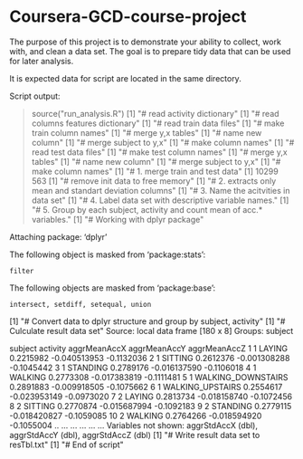 Coursera-GCD-course-project
===========================

The purpose of this project is to demonstrate your ability to collect, work with, and clean a data set. The goal is to prepare tidy data that can be used for later analysis.

It is expected data for script are located in the same directory.

Script output:

> source("run_analysis.R")
[1] "# read activity dictionary"
[1] "# read columns features dictionary"
[1] "# read train data files"
[1] "# make train column names"
[1] "# merge y,x tables"
[1] "# name new column"
[1] "# merge subject to y,x"
[1] "# make column names"
[1] "# read test data files"
[1] "# make test column names"
[1] "# merge y,x tables"
[1] "# name new column"
[1] "# merge subject to y,x"
[1] "# make column names"
[1] "# 1. merge train and test data"
[1] 10299   563
[1] "# remove init data to free memory"
[1] "# 2. extracts only mean and standart deviation columns"
[1] "# 3. Name the acitvities in data set"
[1] "# 4. Label data set with descriptive variable names."
[1] "# 5. Group by each subject, activity and count mean of acc.* variables."
[1] "# Working with dplyr package"

Attaching package: ‘dplyr’

The following object is masked from ‘package:stats’:

    filter

The following objects are masked from ‘package:base’:

    intersect, setdiff, setequal, union

[1] "# Convert data to dplyr structure and group by subject, activity"
[1] "# Culculate result data set"
Source: local data frame [180 x 8]
Groups: subject

   subject           activity aggrMeanAccX aggrMeanAccY aggrMeanAccZ
1        1             LAYING    0.2215982 -0.040513953   -0.1132036
2        1            SITTING    0.2612376 -0.001308288   -0.1045442
3        1           STANDING    0.2789176 -0.016137590   -0.1106018
4        1            WALKING    0.2773308 -0.017383819   -0.1111481
5        1 WALKING_DOWNSTAIRS    0.2891883 -0.009918505   -0.1075662
6        1   WALKING_UPSTAIRS    0.2554617 -0.023953149   -0.0973020
7        2             LAYING    0.2813734 -0.018158740   -0.1072456
8        2            SITTING    0.2770874 -0.015687994   -0.1092183
9        2           STANDING    0.2779115 -0.018420827   -0.1059085
10       2            WALKING    0.2764266 -0.018594920   -0.1055004
..     ...                ...          ...          ...          ...
Variables not shown: aggrStdAccX (dbl), aggrStdAccY (dbl), aggrStdAccZ (dbl)
[1] "# Write result data set to resTbl.txt"
[1] "# End of script"
> 
 
